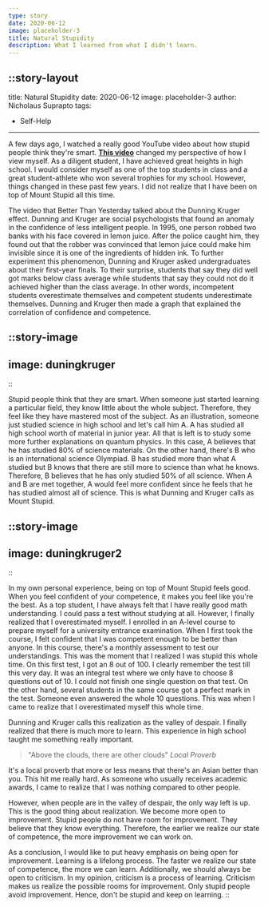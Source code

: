 ```yaml
---
type: story
date: 2020-06-12
image: placeholder-3
title: Natural Stupidity
description: What I learned from what I didn't learn.
---
```


::story-layout
---
title: Natural Stupidity
date: 2020-06-12
image: placeholder-3
author: Nicholaus Suprapto
tags: 
  - Self-Help
---

A few days ago, I watched a really good YouTube video about how stupid people think they're smart. **[This video](https://www.youtube.com/watch?v=GJz66wm95-M)** changed my perspective of how I view myself. As a diligent student, I have achieved great heights in high school. I would consider myself as one of the top students in class and a great student-athlete who won several trophies for my school. However, things changed in these past few years. I did not realize that I have been on top of Mount Stupid all this time. 

The video that Better Than Yesterday talked about the Dunning Kruger effect. Dunning and Kruger are social psychologists that found an anomaly in the confidence of less intelligent people. In 1995, one person robbed two banks with his face covered in lemon juice. After the police caught him, they found out that the robber was convinced that lemon juice could make him invisible since it is one of the ingredients of hidden ink. To further experiment this phenomenon, Dunning and Kruger asked undergraduates about their first-year finals. To their surprise, students that say they did well got marks below class average while students that say they could not do it achieved higher than the class average. In other words, incompetent students overestimate themselves and competent students underestimate themselves. Dunning and Kruger then made a graph that explained the correlation of confidence and competence.

::story-image
---
image: duningkruger
---
::

Stupid people think that they are smart. When someone just started learning a particular field, they know little about the whole subject. Therefore, they feel like they have mastered most of the subject. As an illustration, someone just studied science in high school and let's call him A. A has studied all high school worth of material in junior year. All that is left is to study some more further explanations on quantum physics. In this case, A believes that he has studied 80% of science materials. On the other hand, there's B who is an international science Olympiad. B has studied more than what A studied but B knows that there are still more to science than what he knows. Therefore, B believes that he has only studied 50% of all science. When A and B are met together, A would feel more confident since he feels that he has studied almost all of science. This is what Dunning and Kruger calls as Mount Stupid.

::story-image
---
image: duningkruger2
---
::

In my own personal experience, being on top of Mount Stupid feels good. When you feel confident of your competence, it makes you feel like you're the best. As a top student, I have always felt that I have really good math understanding. I could pass a test without studying at all. However, I finally realized that I overestimated myself. I enrolled in an A-level course to prepare myself for a university entrance examination. When I first took the course, I felt confident that I was competent enough to be better than anyone. In this course, there's a monthly assessment to test our understandings. This was the moment that I realized I was stupid this whole time. On this first test, I got an 8 out of 100. I clearly remember the test till this very day. It was an integral test where we only have to choose 8 questions out of 10. I could not finish one single question on that test. On the other hand, several students in the same course got a perfect mark in the test. Someone even answered the whole 10 questions. This was when I came to realize that I overestimated myself this whole time.

Dunning and Kruger calls this realization as the valley of despair. I finally realized that there is much more to learn. This experience in high school taught me something really important.

>"Above the clouds, there are other clouds"
><cite>Local Proverb</cite>

It's a local proverb that more or less means that there's an Asian better than you. This hit me really hard. As someone who usually receives academic awards, I came to realize that I was nothing compared to other people.

However, when people are in the valley of despair, the only way left is up. This is the good thing about realization. We become more open to improvement. Stupid people do not have room for improvement. They believe that they know everything. Therefore, the earlier we realize our state of competence, the more improvement we can work on.

As a conclusion, I would like to put heavy emphasis on being open for improvement. Learning is a lifelong process. The faster we realize our state of competence, the more we can learn. Additionally, we should always be open to criticism. In my opinion, criticism is a process of learning. Criticism makes us realize the possible rooms for improvement. Only stupid people avoid improvement. Hence, don't be stupid and keep on learning.
::

